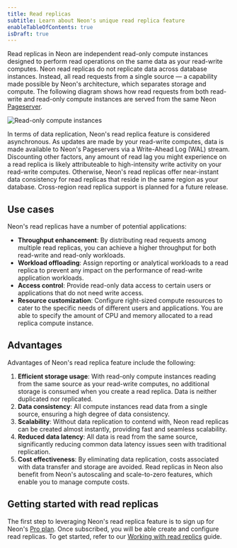```yaml
---
title: Read replicas
subtitle: Learn about Neon's unique read replica feature
enableTableOfContents: true
isDraft: true
---
```


Read replicas in Neon are independent read-only compute instances designed to perform read operations on the same data as your read-write computes. Neon read replicas do not replicate data across database instances. Instead, all read requests from a single source — a capability made possible by Neon's architecture, which separates storage and compute. The following diagram shows how read requests from both read-write and read-only compute instances are served from the same Neon [Pageserver](/docs/refernce/glossary#pageserver).

![Read-only compute instances](/docs/introduction/read_replicas.png)

In terms of data replication, Neon's read replica feature is considered asynchronous. As updates are made by your read-write computes, data is made available to Neon's Pageservers via a Write-Ahead Log (WAL) stream. Discounting other factors, any amount of read lag you might experience on a read replica is likely attributeable to high-intensity write activity on your read-write computes. Otherwise, Neon's read replicas offer near-instant data consistency for read replicas that reside in the same region as your database. Cross-region read replica support is planned for a future release.

## Use cases

Neon's read replicas have a number of potential applications:

- **Throughput enhancement**: By distributing read requests among multiple read replicas, you can achieve a higher throughput for both read-write and read-only workloads.
- **Workload offloading**: Assign reporting or analytical workloads to a read replica to prevent any impact on the performance of read-write application workloads.
- **Access control**: Provide read-only data access to certain users or applications that do not need write access.
- **Resource customization**: Configure right-sized compute resources to cater to the specific needs of different users and applications. You are able to specify the amount of CPU and memory allocated to a read replica compute instance.

## Advantages

Advantages of Neon's read replica feature include the following:

1. **Efficient storage usage**: With read-only compute instances reading from the same source as your read-write computes, no additional storage is consumed when you create a read replica. Data is neither duplicated nor replicated.
2. **Data consistency**: All compute instances read data from a single source, ensuring a high degree of data consistency.
3. **Scalability**: Without data replication to contend with, Neon read replicas can be created almost instantly, providing fast and seamless scalability.
4. **Reduced data latency**: All data is read from the same source, significantly reducing common data latency issues seen with traditional replication.
5. **Cost effectiveness**: By eliminating data replication, costs associated with data transfer and storage are avoided. Read replicas in Neon also benefit from Neon's autoscaling and scale-to-zero features, which enable you to manage compute costs.

## Getting started with read replicas

The first step to leveraging Neon's read replica feature is to sign up for Neon's [Pro plan](/docs/introduction/pro-plan). Once subscribed, you will be able create and configure read replicas. To get started, refer to our [Working with read replics](/docs/guides/read-replica-guide) guide.
